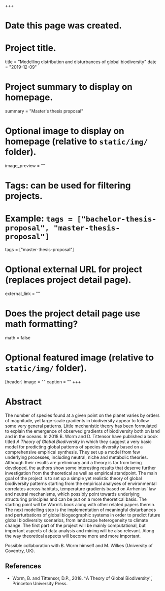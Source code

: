 +++
# Date this page was created.

# Project title.
title = "Modelling distribution and disturbances of global biodiversity"
date = "2019-12-09"

# Project summary to display on homepage.
summary = "Master's thesis proposal"

# Optional image to display on homepage (relative to `static/img/` folder).
image_preview = ""

# Tags: can be used for filtering projects.
# Example: `tags = ["bachelor-thesis-proposal", "master-thesis-proposal"]`
tags = ["master-thesis-proposal"]

# Optional external URL for project (replaces project detail page).
external_link = ""

# Does the project detail page use math formatting?
math = false

# Optional featured image (relative to `static/img/` folder).
[header]
image = ""
caption = ""
+++

<!--## Info
<ul style="list-style-type:none">
  <li><b>Thesis type:</b> theoretical</li>
  <li><b>Supervisor:</b> Samir Suweis, email: <a href="">samir.suweis@pd.infn.it</a></li>
  <li><b>Co-supervisor:</b> Marco Baiesi, email: <a href="">marco.baiesi@pd.infn.it</a></li>
</ul>  -->

# Abstract
The number of species found at a given point on the planet varies by orders of magnitude, yet large-scale gradients in biodiversity appear to follow some very general patterns. Little mechanistic theory has been formulated to explain the emergence of observed gradients of biodiversity both on land and in the oceans. In 2018 B. Worm and D. Tittensor have published a book titled *A Theory of Global Biodiversity* in which they suggest a very basic model for predicting global patterns of species diversity based on a comprehensive empirical synthesis. They set up a model from few underlying processes, including neutral, niche and metabolic theories. Although their results are preliminary and a theory is far from being developed, the authors show some interesting results that deserve further investigation from the theoretical as well as empirical standpoint. The main goal of the project is to set up a simple yet realistic theory of global biodiversity patterns starting from the empirical analyses of environmental correlates across habitats, temperature gradients based on Arrhenius’ law and neutral mechanisms, which possibly point towards underlying structuring principles and can be put on a more theoretical basis. The starting point will be Worm’s book along with other related papers therein. The next modelling step is the implementation of meaningful disturbances and perturbations of global biogeographic systems in order to predict future global biodiversity scenarios, from landscape heterogeneity to climate change.
The first part of the project will be mainly computational, but important aspects of data analysis and mining will be also relevant. Along the way theoretical aspects will become more and more important.

Possible collaboration with B. Worm himself and M. Wilkes (University of Coventry, UK).

## References
* Worm, B. and Tittensor, D.P., 2018. ‘‘A Theory of Global Biodiversity’’, Princeton University Press.

